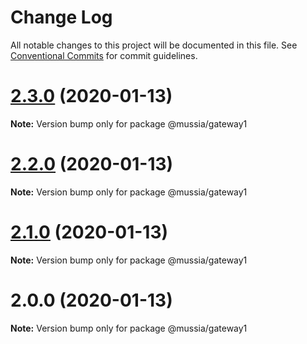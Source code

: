 # Change Log

All notable changes to this project will be documented in this file.
See [Conventional Commits](https://conventionalcommits.org) for commit guidelines.

# [2.3.0](https://github.com/yurikrupnik/mussia3/compare/@mussia/gateway1@2.2.0...@mussia/gateway1@2.3.0) (2020-01-13)

**Note:** Version bump only for package @mussia/gateway1





# [2.2.0](https://github.com/yurikrupnik/mussia3/compare/@mussia/gateway1@2.1.0...@mussia/gateway1@2.2.0) (2020-01-13)

**Note:** Version bump only for package @mussia/gateway1





# [2.1.0](https://github.com/yurikrupnik/mussia3/compare/@mussia/gateway1@2.0.0...@mussia/gateway1@2.1.0) (2020-01-13)

**Note:** Version bump only for package @mussia/gateway1





# 2.0.0 (2020-01-13)

**Note:** Version bump only for package @mussia/gateway1
